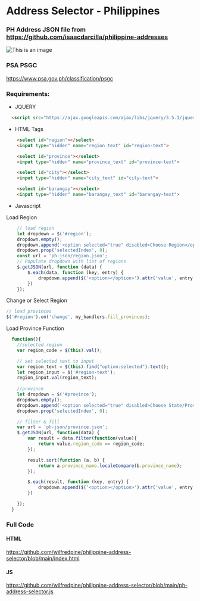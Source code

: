# Address Selector - Philippines
### PH Address JSON file from https://github.com/isaacdarcilla/philippine-addresses

![This is an image](https://lh3.googleusercontent.com/pw/AM-JKLU7NduoFSLoDW5Nz6l33o8-xRkynZIVAxuFjCYkKKmgtrTHxSSVz3gISZEsn9lb0OGG4MqIo0xAkygD0-5d0CV9VOpaqifVgEFgxc5k8ZYG3aiFvpLtUgq9XF69ONIwhKu9psfNKxDg8-XT4uf474DA=w909-h549-no?authuser=0)

### PSA PSGC
https://www.psa.gov.ph/classification/psgc

### Requirements:
- JQUERY

```html
  <script src="https://ajax.googleapis.com/ajax/libs/jquery/3.5.1/jquery.min.js"></script>
```

- HTML Tags

```html
    <select id="region"></select>
    <input type="hidden" name="region_text" id="region-text">

    <select id="province"></select>
    <input type="hidden" name="province_text" id="province-text">

    <select id="city"></select>
    <input type="hidden" name="city_text" id="city-text">

    <select id="barangay"></select>
    <input type="hidden" name="barangay_text" id="barangay-text">
```

- Javascript

Load Region
```javascript
    // load region
    let dropdown = $('#region');
    dropdown.empty();
    dropdown.append('<option selected="true" disabled>Choose Region</option>');
    dropdown.prop('selectedIndex', 0);
    const url = 'ph-json/region.json';
    // Populate dropdown with list of regions
    $.getJSON(url, function (data) {
        $.each(data, function (key, entry) {
            dropdown.append($('<option></option>').attr('value', entry.region_code).text(entry.region_name));
        })
    });
```

Change or Select Region
```javascript
// load provinces
$('#region').on('change', my_handlers.fill_provinces);
```

Load Province Function
```javascript
  function(){
    //selected region
    var region_code = $(this).val();

    // set selected text to input
    var region_text = $(this).find("option:selected").text();
    let region_input = $('#region-text');
    region_input.val(region_text);
    
    //province
    let dropdown = $('#province');
    dropdown.empty();
    dropdown.append('<option selected="true" disabled>Choose State/Province</option>');
    dropdown.prop('selectedIndex', 0);

    // filter & fill
    var url = 'ph-json/province.json';
    $.getJSON(url, function(data) {
        var result = data.filter(function(value){
            return value.region_code == region_code;
        });

        result.sort(function (a, b) {
            return a.province_name.localeCompare(b.province_name);
        });

        $.each(result, function (key, entry) {
            dropdown.append($('<option></option>').attr('value', entry.province_code).text(entry.province_name));
        })

    });
  }
```

### Full Code

#### HTML
https://github.com/wilfredpine/philippine-address-selector/blob/main/index.html

#### JS
https://github.com/wilfredpine/philippine-address-selector/blob/main/ph-address-selector.js


